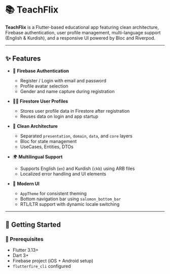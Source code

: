 # 📚 TeachFlix

**TeachFlix** is a Flutter-based educational app featuring clean architecture, Firebase authentication, user profile management, multi-language support (English & Kurdish), and a responsive UI powered by Bloc and Riverpod.

---

## ✨ Features

- 🔐 **Firebase Authentication**

  - Register / Login with email and password
  - Profile avatar selection
  - Gender and name capture during registration

- 🧑‍💻 **Firestore User Profiles**

  - Stores user profile data in Firestore after registration
  - Reuses data on login and app startup

- 🧭 **Clean Architecture**

  - Separated `presentation`, `domain`, `data`, and `core` layers
  - Bloc for state management
  - UseCases, Entities, DTOs

- 🌍 **Multilingual Support**

  - Supports English (`en`) and Kurdish (`ckb`) using ARB files
  - Localized error handling and UI elements

- 🎨 **Modern UI**
  - `AppTheme` for consistent theming
  - Bottom navigation bar using `salomon_bottom_bar`
  - RTL/LTR support with dynamic locale switching

---

## 🚀 Getting Started

### 🔧 Prerequisites

- Flutter 3.13+
- Dart 3+
- Firebase project (iOS + Android setup)
- `flutterfire_cli` configured
